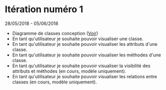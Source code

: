 # Itération numéro 1
28/05/2018 - 05/06/2018

* Diagramme de classes conception ([Voir](/doc/UML_2018-05-31_1.png))
* En tant qu'utilisateur je souhaite pouvoir visualiser une classe.
* En tant qu'utilisateur je souhaite pouvoir visualiser les attributs d'une classe.
* En tant qu'utilisateur je souhaite pouvoir visualiser les méthodes d'une classe.
* En tant qu'utilisateur je souhaite pouvoir visualiser la visibilité des attributs et méthodes (en cours, modèle uniquement).
* En tant qu'utilisateur je souhaite pouvoir visualiser les relations entre classes (en cours, modèle uniquement).
